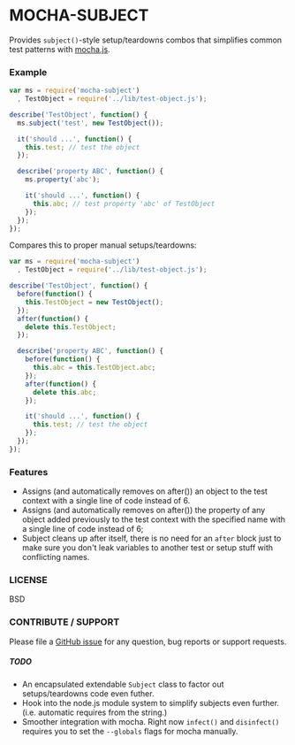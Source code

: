 
# MOCHA-SUBJECT

Provides `subject()`-style setup/teardowns combos that simplifies common test patterns
with [mocha.js](http://visionmedia.github.com/mocha/).

### Example

```js
var ms = require('mocha-subject')
  , TestObject = require('../lib/test-object.js');

describe('TestObject', function() {
  ms.subject('test', new TestObject());

  it('should ...', function() {
    this.test; // test the object
  });

  describe('property ABC', function() {
    ms.property('abc');

    it('should ...', function() {
      this.abc; // test property 'abc' of TestObject
    });
  });
});
```

Compares this to proper manual setups/teardowns:

```js
var ms = require('mocha-subject')
  , TestObject = require('../lib/test-object.js');

describe('TestObject', function() {
  before(function() {
    this.TestObject = new TestObject();
  });
  after(function() {
    delete this.TestObject;
  });

  describe('property ABC', function() {
    before(function() {
      this.abc = this.TestObject.abc;
    });
    after(function() {
      delete this.abc;
    });

    it('should ...', function() {
      this.test; // test the object
    });
  });
});
```

### Features

* Assigns (and automatically removes on after()) an object to the test context with a
  single line of code instead of 6.
* Assigns (and automatically removes on after()) the property of any object added
  previously to the test context with the specified name with a single line of code
  instead of 6;
* Subject cleans up after itself, there is no need for an `after` block just to make sure
  you don't leak variables to another test or setup stuff with conflicting names.

### LICENSE

BSD

### CONTRIBUTE / SUPPORT

Please file a [GitHub issue](https://github.com/chakrit/mocha-subject/issues/new) for any
question, bug reports or support requests.

##### TODO

* An encapsulated extendable `Subject` class to factor out setups/teardowns code even
  futher.
* Hook into the node.js module system to simplify subjects even further. (i.e. automatic
  requires from the string.)
* Smoother integration with mocha. Right now `infect()` and `disinfect()` requires you to
  set the `--globals` flags for mocha manually.

